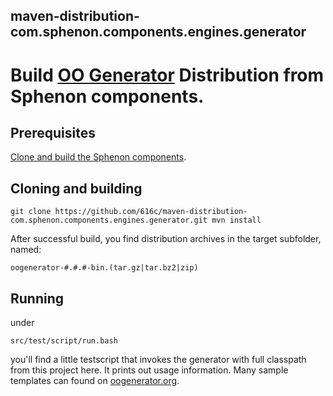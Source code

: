 ## maven-distribution-com.sphenon.components.engines.generator

# Build [OO Generator](http://oogenerator.org) Distribution from Sphenon components.

## Prerequisites

[Clone and build the Sphenon components](https://github.com/616c/maven-aggregator-com.sphenon).

## Cloning and building

`git clone https://github.com/616c/maven-distribution-com.sphenon.components.engines.generator.git
mvn install`

After successful build, you find distribution archives in the target subfolder, named:

`oogenerator-#.#.#-bin.(tar.gz|tar.bz2|zip)`

## Running

under

`src/test/script/run.bash`

you'll find a little testscript that invokes the generator with full classpath from this project here.
It prints out usage information. Many sample templates can found on [oogenerator.org](http://oogenerator.org).
